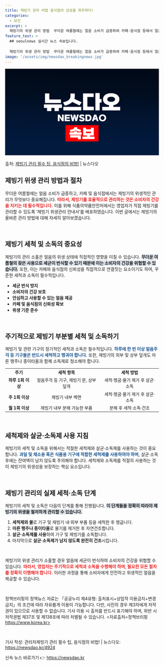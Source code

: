 ```yaml
---
title: 제빙기 관리 비법 음식점의 성공을 좌우하다!
categories:
  - 보건
excerpt: >
  제빙기의 위생 관리 방법  무더운 여름철에는 얼음 소비가 급증하여 카페·음식점 등에서 얼음을 만드는 기계인 …
feature_text: >
  ## seoulnews 실시간 뉴스 속보입니다.

  제빙기의 위생 관리 방법  무더운 여름철에는 얼음 소비가 급증하여 카페·음식점 등에서 얼음을 만드는 기계인 …
image: '/assets/img/newsdao_breakingnews.jpg'
---
```


![뉴스다오 속보](/assets/img/newsdao_breakingnews.jpg)

<p>출처: <a href="https://newsdao.kr/4924" rel="dofollow">제빙기 관리 필수 팁, 음식점의 비법!</a> | 뉴스다오</p>

<h2 data-ke-size="size26">제빙기 위생 관리 방법과 절차</h2>

무더운 여름철에는 얼음 소비가 급증하고, 카페 및 음식점에서는 제빙기의 위생적인 관리가 무엇보다 중요해집니다. <b><span style="color: #ee2323;">따라서, 제빙기를 효율적으로 관리하는 것은 소비자의 건강을 지키는 데 필수적입니다.</span></b> 이를 위해 식품의약품안전처에서는 영업자가 직접 제빙기를 관리할 수 있도록 ‘제빙기 위생관리 안내서’를 배포하였습니다. 이번 글에서는 제빙기의 올바른 관리 방법에 대해 자세히 알아보겠습니다.

<p data-ke-size="size16">&nbsp;</p>

<h2 data-ke-size="size26">제빙기 세척 및 소독의 중요성</h2>

제빙기의 관리 소홀은 얼음의 위생 상태에 직접적인 영향을 미칠 수 있습니다. <b><span style="background-color: #21538527;">무더운 여름철의 잦은 사용으로 세균이 번식할 수 있기 때문에 이는 소비자의 건강을 위협할 수 있습니다.</span></b> 또한, 이는 카페와 음식점의 신뢰성을 직접적으로 연결짓는 요소이기도 하여, 꾸준한 세척과 소독이 필수적입니다. 

<ul>
  <li><b>세균 번식 방지</b></li>
  <li><b>소비자의 건강 보호</b></li>
  <li><b>안심하고 사용할 수 있는 얼음 제공</b></li>
  <li><b>카페 및 음식점의 신뢰성 확보</b></li>
  <li><b>위생 기준 준수</b></li>
</ul>

<p data-ke-size="size16">&nbsp;</p>

<h2 data-ke-size="size26">주기적으로 제빙기 부분별 세척 및 소독하기</h2>

제빙기 및 관련 기구의 정기적인 세척과 소독은 필수적입니다. <b><span style="color: #1a5490;">하루에 한 번 이상 얼음주걱 등 기구들은 반드시 세척하고 헹궈야 합니다.</span></b> 또한, 제빙기의 외부 및 상부 덮개도 마른 행주나 종이타올과 함께 소독제로 청소해야 합니다.

<table>
  <tr>
    <td style="text-align: center; height: 17px;"><b>주기</b></td>
    <td style="text-align: center; height: 17px;"><b>세척 항목</b></td>
    <td style="text-align: center; height: 17px;"><b>세척 방법</b></td>
  </tr>
  <tr>
    <td style="text-align: center; height: 17px;"><b>하루 1회 이상</b></td>
    <td style="text-align: center; height: 17px;">얼음주걱 등 기구, 제빙기 문, 상부 덮개</td>
    <td style="text-align: center; height: 17px;">세척·헹굼·물기 제거 후 살균·소독</td>
  </tr>
  <tr>
    <td style="text-align: center; height: 17px;"><b>주 1회 이상</b></td>
    <td style="text-align: center; height: 17px;">제빙기 내부 벽면</td>
    <td style="text-align: center; height: 17px;">세척·헹굼·물기 제거 후 살균·소독</td>
  </tr>
  <tr>
    <td style="text-align: center; height: 17px;"><b>월 1회 이상</b></td>
    <td style="text-align: center; height: 17px;">제빙기 내부 분해 가능한 부품</td>
    <td style="text-align: center; height: 17px;">분해 후 세척·소독·건조</td>
  </tr>
</table>

<p data-ke-size="size16">&nbsp;</p>

<h2 data-ke-size="size26">세척제와 살균·소독제 사용 지침</h2>

제빙기의 세척 및 소독을 위해서는 적절한 세척제와 살균·소독제를 사용하는 것이 중요합니다. <b><span style="color: #1a5490;">과일 및 채소용 혹은 식품용 기구에 적합한 세척제를 사용하여야 하며,</span></b> 살균·소독 후에는 잔여액이 남지 않도록 주의해야 합니다. 세척제와 소독제를 적절히 사용하는 것이 제빙기의 위생성을 보장하는 핵심 요소입니다.

<p data-ke-size="size16">&nbsp;</p>

<h2 data-ke-size="size26">제빙기 관리의 실제 세척·소독 단계</h2>

제빙기의 세척 및 소독은 다음의 단계를 통해 진행됩니다. <b><span style="background-color: #21538527;">이 단계들을 정확히 따라야 제빙기의 위생을 철저하게 관리할 수 있습니다.</span></b>

1. **세척제와 물**로 기구 및 제빙기 내·외부 부품 등을 세척한 후 헹굽니다.
2. **마른 행주나 종이타올**로 물기를 제거한 후 자연건조합니다.
3. **살균·소독제를 사용**하여 기구 및 제빙기를 소독합니다.
4. 마지막으로 **살균·소독제가 남지 않도록 완전히 건조**시킵니다. 

<p data-ke-size="size16">&nbsp;</p>

제빙기의 위생 관리가 소홀할 경우 얼음에 세균이 번식하여 소비자의 건강을 위협할 수 있습니다. <b><span style="color: #ee2323;">따라서, 영업자는 주기적으로 세척과 소독을 수행해야 하며, 필요한 모든 절차를 정확히 이행해야 합니다.</span></b> 이러한 과정을 통해 소비자에게 안전하고 위생적인 얼음을 제공할 수 있습니다.

<p data-ke-size="size16">&nbsp;</p>

정책브리핑의 정책뉴스 자료는 「공공누리 제4유형: 출처표시+상업적 이용금지+변경금지」의 조건에 따라 자유롭게 이용이 가능합니다. 다만, 사진의 경우 제3자에게 저작권이 있으므로 사용할 수 없습니다. 기사 이용 시 출처를 반드시 표기해야 하며, 위반 시 저작권법 제37조 및 제138조에 따라 처벌될 수 있습니다. <자료출처=정책브리핑 https://www.korea.kr>

<p data-ke-size="size16">&nbsp;</p>

기사 작성: 관리자제빙기 관리 필수 팁, 음식점의 비법! | 뉴스다오: https://newsdao.kr/4924 

신속 뉴스 바로가기 👉 <a href="https://newsdao.kr" rel="dofollow">https://newsdao.kr</a>


